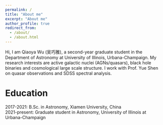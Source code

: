 ```yaml
---
permalink: /
title: "About me"
excerpt: "About me"
author_profile: true
redirect_from:
  - /about/
  - /about.html
---
```

Hi, I am Qiaoya Wu (吴巧雅), a second-year graduate student in the Department of Astronomy at University of Illinois, Urbana-Champaign.
My research interests are active galactic nuclei (AGNs/quasars), black hole binaries and cosmological large scale structure.
I work with Prof. Yue Shen on quasar observations and SDSS spectral analysis.


Education
======
2017-2021: B.Sc. in Astronomy, Xiamen University, China \
2021-present: Graduate student in Astronomy, University of Illinois at Urbana-Champaign
